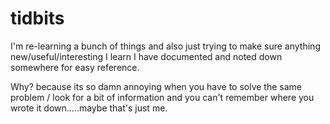 # tidbits
I'm re-learning a bunch of things and also just trying to make sure anything new/useful/interesting I learn I have documented and noted down somewhere for easy reference. 

Why? because its so damn annoying when you have to solve the same problem / look for a bit of information and you can't remember where you wrote it down.....maybe that's just me.
